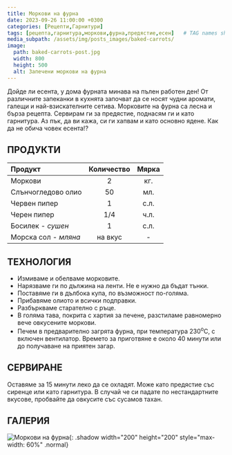 ```yaml
---
title: Моркови на фурна
date: 2023-09-26 11:00:00 +0300
categories: [Рецепти,Гарнитури]
tags: [рецепта,гарнитура,моркови,фурна,предястие,есен]   # TAG names should always be lowercase
media_subpath: /assets/img/posts_images/baked-carrots/
image:
  path: baked-carrots-post.jpg
  width: 800
  height: 500
  alt: Запечени моркови на фурна
---
```


Дойде ли есента, у дома фурната минава на пълен работен ден! От различните запеканки в кухнята започват да се носят чудни аромати, галещи и най-взискателните сетива. Морковите на фурна са лесна и бърза рецепта. Сервирам ги за предястие, поднасям ги и като гарнитура. Аз пък, да ви кажа, си ги хапвам и като основно ядене. Как да не обича човек есента!?

## **ПРОДУКТИ**

| Продукт                    |Количество  |Мярка   |
|:---------------------------|:----------:|:------:|
|Моркови                     |2           |кг.     |
|Слънчогледово олио          |50          |мл.     |
|Червен пипер                |1           |с.л.    |
|Черен пипер                 |1/4         |ч.л.    |
|Босилек - *сушен*           |1           |с.л.    |
|Морска сол - *мляна*        |на вкус     | -      |

## **ТЕХНОЛОГИЯ**

- Измиваме и обелваме морковите.
- Нарязваме ги по дължина на ленти. Не е нужно да бъдат тънки.
- Поставяме ги в дълбока купа, по възможност по-голяма.
- Прибавяме олиото и всички подправки.
- Разбъркваме старателно с ръце.
- В голяма тава, покрита с хартия за печене, разстиламе равномерно вече овкусените моркови.
- Печем в предварително загрята фурна, при температура 230<sup>o</sup>C, с включен вентилатор. Времето за приготвяне е около 40 минути или до получаване на приятен загар.

## **СЕРВИРАНЕ**

Оставяме за 15 минути леко да се охладят. Може като предястие със сиренце или като гарнитура. В случай че си падате по нестандартните вкусове, пробвайте да овкусите със сусамов тахан.

## **ГАЛЕРИЯ**

![Моркови на фурна](baked-carrots-01.jpg){: .shadow width="200" height="200" style="max-width: 60%" .normal}
